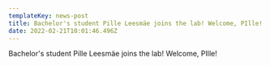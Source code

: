 ```yaml
---
templateKey: news-post
title: Bachelor's student Pille Leesmäe joins the lab! Welcome, PIlle!
date: 2022-02-21T10:01:46.496Z
---
```

Bachelor's student Pille Leesmäe joins the lab! Welcome, PIlle!
